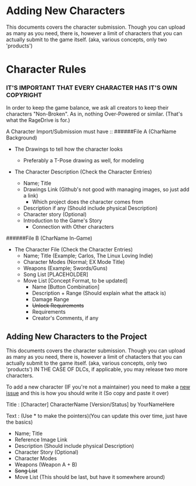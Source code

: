 
# Adding New Characters

This documents covers the character submission.
Though you can upload as many as you need, there
is, however a limit of characters that you can actually
submit to the game itself. (aka, various concepts, only
two 'products')

# Character Rules
### IT'S IMPORTANT THAT EVERY CHARACTER HAS IT'S OWN COPYRIGHT

In order to keep the game balance, we ask all creators
to keep their characters "Non-Broken". As in, nothing
Over-Powered or similar. (That's what the RageDrive is
for.)

A Character Import/Submission must have ::
######File A (CharName Background)
* The Drawings to tell how the character looks
  * Preferably a T-Pose drawing as well, for modeling

* The Character Description (Check the Character Entries)
  * Name; Title
  * Drawings Link (Github's not good with managing images, so just add a link)
    * Which project does the character comes from
  * Description if any (Should include physical Description)
  * Character story (Optional)
  * Introduction to the Game's Story
    * Connection with Other characters

######File B (CharName In-Game)
* The Character File (Check the Character Entries)
  * Name; Title     (Example; Carlos, The Linux Loving Indie)
  * Character Modes (Normal; EX Mode Title)
  * Weapons         (Example; Swords/Guns)
  * Song List       [PLACEHOLDER]
  * Move List       [Concept Format, to be updated]
    * Name [Button Combination]
    * Description + Range (Should explain what the attack is)
    * Damage Range
    * ~~Unlock Requirements~~
    * Requirements
    * Creator's Comments, if any

## Adding New Characters to the Project

This documents covers the character submission.
Though you can upload as many as you need, there
is, however a limit of chatacters that you can actually
submit to the game itself. (aka, various concepts, only
two 'products') IN THE CASE OF DLCs, if applicable,
you may release two more characters.

To add a new character (IF you're not a maintainer) you need to make a [new issue](https://github.com/lordsolrac/ProjectDevFight/issues/new) and this is how you should write it (So copy and paste it over)

Title : [Character] CharacterName [Version/Status] by YourNameHere

Text : (Use * to make the pointers)(You can update this over time, just have the basics)
* Name; Title
* Reference Image Link
* Description (Should include physical Description)
* Character Story (Optional)
* Character Modes
* Weapons (Weapon A + B)
* ~~Song List~~
* Move List (This should be last, but have it somewhere around)
